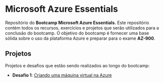 # Microsoft Azure Essentials

Repositório do **Bootcamp Microsoft Azure Essentials.** Este repositório contém todos os recursos, exercícios e projetos que serão utilizados para a conclusão do bootcamp. O objetivo do bootcamp é fornecer uma base sólida sobre o uso da plataforma Azure e preparar para o exame **AZ-900**.

## Projetos

Projetos e desafios que estão sendo realizados ao longo do bootcamp:

- **Desafio 1**: [Criando uma máquina virtual na Azure](./Desafio-Máquinas-Virtuais-Azure.md)


